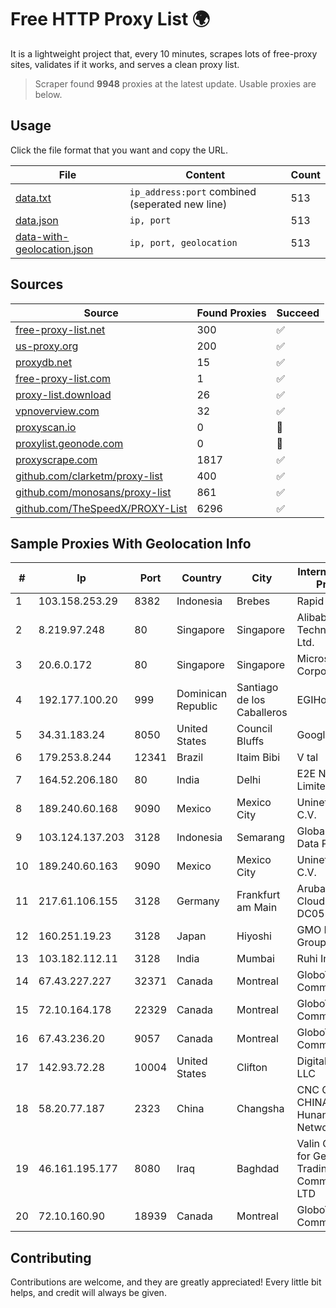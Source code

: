 
# Free HTTP Proxy List 🌍

It is a lightweight project that, every 10 minutes, scrapes lots of free-proxy sites, validates if it works, and serves a clean proxy list.


> Scraper found **9948** proxies at the latest update. Usable proxies are below.

## Usage

Click the file format that you want and copy the URL.


|File|Content|Count|
|----|-------|-----|
|[data.txt](https://raw.githubusercontent.com/themiralay/Proxy-List-World/master/data.txt)|`ip_address:port` combined (seperated new line)|513|
|[data.json](https://raw.githubusercontent.com/themiralay/Proxy-List-World/master/data.json)|`ip, port`|513|
|[data-with-geolocation.json](https://raw.githubusercontent.com/themiralay/Proxy-List-World/master/data-with-geolocation.json)|`ip, port, geolocation`|513|

## Sources

|Source|Found Proxies|Succeed|
|------|-------------|-------|
|[free-proxy-list.net](https://free-proxy-list.net)|300|✅|
|[us-proxy.org](https://www.us-proxy.org)|200|✅|
|[proxydb.net](http://proxydb.net)|15|✅|
|[free-proxy-list.com](https://free-proxy-list.com/?page=&port=&type%5B%5D=http&type%5B%5D=https&up_time=0&search=Search)|1|✅|
|[proxy-list.download](https://www.proxy-list.download/HTTP)|26|✅|
|[vpnoverview.com](https://vpnoverview.com/privacy/anonymous-browsing/free-proxy-servers)|32|✅|
|[proxyscan.io](https://www.proxyscan.io)|0|🚫|
|[proxylist.geonode.com](https://proxylist.geonode.com/api/proxy-list?limit=300&page=1&sort_by=lastChecked&sort_type=desc&protocols=http,https)|0|🚫|
|[proxyscrape.com](https://api.proxyscrape.com/v2/?request=displayproxies&protocol=http&timeout=10000&country=all&ssl=all&anonymity=all)|1817|✅|
|[github.com/clarketm/proxy-list](https://raw.githubusercontent.com/clarketm/proxy-list/master/proxy-list-raw.txt)|400|✅|
|[github.com/monosans/proxy-list](https://raw.githubusercontent.com/monosans/proxy-list/main/proxies/http.txt)|861|✅|
|[github.com/TheSpeedX/PROXY-List](https://raw.githubusercontent.com/TheSpeedX/PROXY-List/master/http.txt)|6296|✅|


## Sample Proxies With Geolocation Info

|#|Ip|Port|Country|City|Internet Service Provider|
|-|--|----|-------|----|-------------------------|
|1|103.158.253.29|8382|Indonesia|Brebes|Rapid Network|
|2|8.219.97.248|80|Singapore|Singapore|Alibaba (US) Technology Co., Ltd.|
|3|20.6.0.172|80|Singapore|Singapore|Microsoft Corporation|
|4|192.177.100.20|999|Dominican Republic|Santiago de los Caballeros|EGIHosting|
|5|34.31.183.24|8050|United States|Council Bluffs|Google LLC|
|6|179.253.8.244|12341|Brazil|Itaim Bibi|V tal|
|7|164.52.206.180|80|India|Delhi|E2E Networks Limited|
|8|189.240.60.168|9090|Mexico|Mexico City|Uninet S.A. de C.V.|
|9|103.124.137.203|3128|Indonesia|Semarang|Global Media Data Prima|
|10|189.240.60.163|9090|Mexico|Mexico City|Uninet S.A. de C.V.|
|11|217.61.106.155|3128|Germany|Frankfurt am Main|Aruba GmbH Cloud Network DC05|
|12|160.251.19.23|3128|Japan|Hiyoshi|GMO Internet Group, Inc.|
|13|103.182.112.11|3128|India|Mumbai|Ruhi Infotech|
|14|67.43.227.227|32371|Canada|Montreal|GloboTech Communications|
|15|72.10.164.178|22329|Canada|Montreal|GloboTech Communications|
|16|67.43.236.20|9057|Canada|Montreal|GloboTech Communications|
|17|142.93.72.28|10004|United States|Clifton|DigitalOcean, LLC|
|18|58.20.77.187|2323|China|Changsha|CNC Group CHINA169 Hunan Province Network|
|19|46.161.195.177|8080|Iraq|Baghdad|Valin Company for General Trading and Communication LTD|
|20|72.10.160.90|18939|Canada|Montreal|GloboTech Communications|



## Contributing

Contributions are welcome, and they are greatly appreciated! Every
little bit helps, and credit will always be given.

